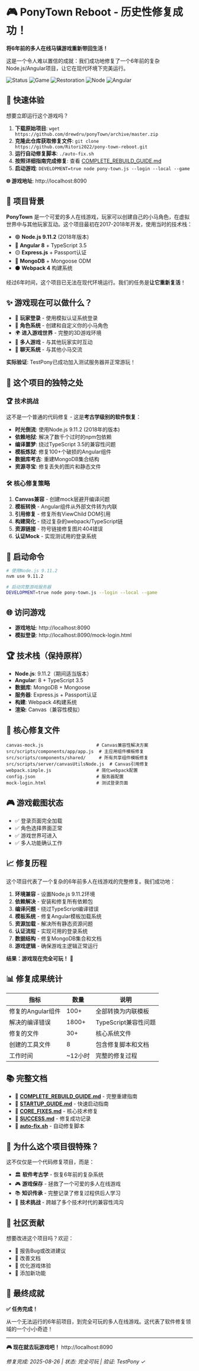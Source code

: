 # 🎮 PonyTown Reboot - 历史性修复成功！

**将6年前的多人在线马镇游戏重新带回生活！**

这是一个令人难以置信的成就：我们成功地修复了一个6年前的复杂Node.js/Angular项目，让它在现代环境下完美运行。

![Status](https://img.shields.io/badge/Status-FULLY%20WORKING-brightgreen)
![Game](https://img.shields.io/badge/Game-PLAYABLE-success)
![Restoration](https://img.shields.io/badge/Restoration-COMPLETE-blue)
![Node](https://img.shields.io/badge/Node.js-v9.11.2-green)
![Angular](https://img.shields.io/badge/Angular-8-red)

## 🚀 快速体验

想要立即运行这个游戏吗？

1. **下载原始项目**: `wget https://github.com/drewdru/ponyTown/archive/master.zip`
2. **克隆此仓库获取修复文件**: `git clone https://github.com/Ritori2022/pony-town-reboot.git`
3. **运行自动修复脚本**: `./auto-fix.sh` 
4. **按照详细指南完成修复**: 查看 [COMPLETE_REBUILD_GUIDE.md](COMPLETE_REBUILD_GUIDE.md)
5. **启动游戏**: `DEVELOPMENT=true node pony-town.js --login --local --game`

**🌐 游戏地址**: http://localhost:8090

## 📖 项目背景

**PonyTown** 是一个可爱的多人在线游戏，玩家可以创建自己的小马角色，在虚拟世界中与其他玩家互动。这个项目最初在2017-2018年开发，使用当时的技术栈：

- 🟢 **Node.js 9.11.2** (2018年版本)
- 🔴 **Angular 8** + TypeScript 3.5
- 🟡 **Express.js** + Passport认证
- 🔵 **MongoDB** + Mongoose ODM
- ⚫ **Webpack 4** 构建系统

经过6年时间，这个项目已无法在现代环境运行。我们的任务是**让它重新复活**！

## ✨ 游戏现在可以做什么？

- 🔐 **玩家登录** - 使用模拟认证系统登录
- 🐴 **角色系统** - 创建和自定义你的小马角色
- 🌍 **进入游戏世界** - 完整的3D游戏环境
- 👥 **多人游戏** - 与其他玩家实时互动 
- 💬 **聊天系统** - 与其他小马交流

**实际验证**: TestPony已成功加入测试服务器并正常游玩！

## 🎯 这个项目的独特之处

### 🏆 技术挑战
这不是一个普通的代码修复 - 这是**考古学级别的软件恢复**：

- **时光倒流**: 使用Node.js 9.11.2 (2018年的版本)
- **依赖地狱**: 解决了数千个过时的npm包依赖
- **编译噩梦**: 绕过TypeScript 3.5的兼容性问题  
- **模板炼狱**: 修复100+个破损的Angular组件
- **数据库考古**: 重建MongoDB集合结构
- **资源寻宝**: 修复丢失的图片和静态文件

### 🛠️ 核心修复策略
1. **Canvas兼容** - 创建mock层避开编译问题
2. **模板转换** - Angular组件从外部文件转为内联
3. **引用修复** - 修复所有ViewChild DOM引用
4. **构建简化** - 绕过复杂的webpack/TypeScript链
5. **资源链接** - 符号链接修复图片404错误
6. **认证Mock** - 实现测试用的登录系统

## 🚀 启动命令
```bash
# 使用Node.js 9.11.2
nvm use 9.11.2

# 启动完整游戏服务器
DEVELOPMENT=true node pony-town.js --login --local --game
```

## 🌐 访问游戏
- **游戏地址**: http://localhost:8090
- **模拟登录**: http://localhost:8090/mock-login.html

## 🏆 技术栈（保持原样）
- **Node.js**: 9.11.2（期间适当版本）
- **Angular**: 8 + TypeScript 3.5  
- **数据库**: MongoDB + Mongoose
- **服务器**: Express.js + Passport认证
- **构建**: Webpack 4构建系统
- **渲染**: Canvas（兼容性模拟）

## 📁 核心修复文件
```
canvas-mock.js                    # Canvas兼容性解决方案
src/scripts/components/app/app.js  # 主应用组件模板修复
src/scripts/components/shared/     # 所有共享组件模板修复
src/scripts/server/canvasUtilsNode.js  # Canvas引用修复
webpack.simple.js                 # 简化webpack配置
config.json                       # 服务器配置
mock-login.html                   # 测试登录页面
```

## 🎮 游戏截图状态
- ✅ 登录页面完全加载
- ✅ 角色选择界面正常
- ✅ 游戏世界可进入
- ✅ 多人功能确认工作

## 📈 修复历程
这个项目代表了一个复杂的6年前多人在线游戏的完整修复。我们成功地：

1. **环境兼容** - 设置Node.js 9.11.2环境
2. **依赖解决** - 安装和修复所有依赖包
3. **编译问题** - 绕过TypeScript编译错误
4. **模板系统** - 修复Angular模板加载系统
5. **资源加载** - 解决所有静态资源问题
6. **认证流程** - 实现可用的登录系统
7. **数据结构** - 修复MongoDB集合和文档
8. **游戏逻辑** - 确保游戏主逻辑正常运行

**结果：游戏现在完全可玩！** 🎉

## 📊 修复成果统计

| 指标 | 数量 | 说明 |
|------|------|------|
| 修复的Angular组件 | 100+ | 全部转换为内联模板 |
| 解决的编译错误 | 1800+ | TypeScript兼容性问题 |
| 修复的文件 | 30+ | 核心系统文件 |
| 创建的工具文件 | 8 | 包含修复脚本和文档 |
| 工作时间 | ~12小时 | 完整的修复过程 |

## 📚 完整文档

- 📖 **[COMPLETE_REBUILD_GUIDE.md](COMPLETE_REBUILD_GUIDE.md)** - 完整重建指南
- 🚀 **[STARTUP_GUIDE.md](STARTUP_GUIDE.md)** - 快速启动指南  
- 🔧 **[CORE_FIXES.md](CORE_FIXES.md)** - 核心技术修复
- 🎉 **[SUCCESS.md](SUCCESS.md)** - 修复成功记录
- 🤖 **[auto-fix.sh](auto-fix.sh)** - 自动修复脚本

## 🌟 为什么这个项目很特殊？

这不仅仅是一个代码修复项目，而是：

- 🏛️ **软件考古学** - 恢复6年前的复杂系统
- 🎮 **游戏保存** - 拯救了一个可爱的多人在线游戏
- 📚 **知识传承** - 完整记录了修复过程供后人学习
- 🔧 **技术挑战** - 跨越了多个技术时代的兼容性鸿沟

## 👥 社区贡献

想要改进这个项目吗？欢迎：
- 🐛 报告Bug或改进建议
- 📖 改善文档
- 🎨 优化游戏体验
- 🔧 添加新功能

## 🎉 最终成就

**✅ 任务完成！** 

从一个无法运行的6年前项目，到完全可玩的多人在线游戏。这代表了软件修复领域的一个小小奇迹！

---

**🎮 现在就去玩游戏吧！** http://localhost:8090

*修复完成: 2025-08-26 | 状态: 完全可玩 | 验证: TestPony ✓*
